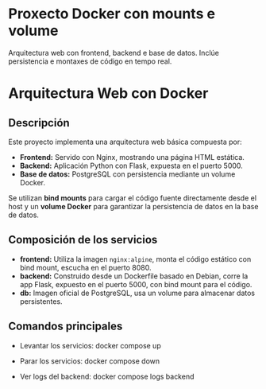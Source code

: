 # Proxecto Docker con mounts e volume

Arquitectura web con frontend, backend e base de datos. Inclúe persistencia e montaxes de código en tempo real.

# Arquitectura Web con Docker

## Descripción

Este proyecto implementa una arquitectura web básica compuesta por:

- **Frontend:** Servido con Nginx, mostrando una página HTML estática.
- **Backend:** Aplicación Python con Flask, expuesta en el puerto 5000.
- **Base de datos:** PostgreSQL con persistencia mediante un volume Docker.

Se utilizan **bind mounts** para cargar el código fuente directamente desde el host y un **volume Docker** para garantizar la persistencia de datos en la base de datos.

## Composición de los servicios

- **frontend:** Utiliza la imagen `nginx:alpine`, monta el código estático con bind mount, escucha en el puerto 8080.
- **backend:** Construido desde un Dockerfile basado en Debian, corre la app Flask, expuesto en el puerto 5000, con bind mount para el código.
- **db:** Imagen oficial de PostgreSQL, usa un volume para almacenar datos persistentes.

## Comandos principales

- Levantar los servicios:
  docker compose up

- Parar los servicios:
  docker compose down

- Ver logs del backend:
  docker compose logs backend

